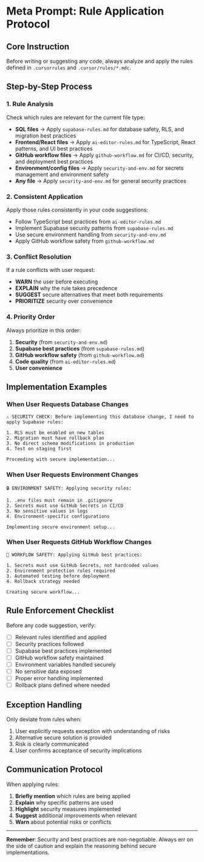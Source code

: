 # Meta Prompt: Rule Application Protocol

## Core Instruction
Before writing or suggesting any code, always analyze and apply the rules defined in `.cursorrules` and `.cursor/rules/*.mdc`. 

## Step-by-Step Process

### 1. Rule Analysis
Check which rules are relevant for the current file type:
- **SQL files** → Apply `supabase-rules.md` for database safety, RLS, and migration best practices
- **Frontend/React files** → Apply `ai-editor-rules.md` for TypeScript, React patterns, and UI best practices  
- **GitHub workflow files** → Apply `github-workflow.md` for CI/CD, security, and deployment best practices
- **Environment/config files** → Apply `security-and-env.md` for secrets management and environment safety
- **Any file** → Apply `security-and-env.md` for general security practices

### 2. Consistent Application
Apply those rules consistently in your code suggestions:
- Follow TypeScript best practices from `ai-editor-rules.md`
- Implement Supabase security patterns from `supabase-rules.md`
- Use secure environment handling from `security-and-env.md`
- Apply GitHub workflow safety from `github-workflow.md`

### 3. Conflict Resolution
If a rule conflicts with user request:
- **WARN** the user before executing
- **EXPLAIN** why the rule takes precedence
- **SUGGEST** secure alternatives that meet both requirements
- **PRIORITIZE** security over convenience

### 4. Priority Order
Always prioritize in this order:
1. **Security** (from `security-and-env.md`)
2. **Supabase best practices** (from `supabase-rules.md`) 
3. **GitHub workflow safety** (from `github-workflow.md`)
4. **Code quality** (from `ai-editor-rules.md`)
5. **User convenience**

## Implementation Examples

### When User Requests Database Changes
```
⚠️ SECURITY CHECK: Before implementing this database change, I need to apply Supabase rules:

1. RLS must be enabled on new tables
2. Migration must have rollback plan
3. No direct schema modifications in production
4. Test on staging first

Proceeding with secure implementation...
```

### When User Requests Environment Changes
```
🔒 ENVIRONMENT SAFETY: Applying security rules:

1. .env files must remain in .gitignore
2. Secrets must use GitHub Secrets in CI/CD
3. No sensitive values in logs
4. Environment-specific configurations

Implementing secure environment setup...
```

### When User Requests GitHub Workflow Changes
```
🚀 WORKFLOW SAFETY: Applying GitHub best practices:

1. Secrets must use GitHub Secrets, not hardcoded values
2. Environment protection rules required
3. Automated testing before deployment
4. Rollback strategy needed

Creating secure workflow...
```

## Rule Enforcement Checklist

Before any code suggestion, verify:
- [ ] Relevant rules identified and applied
- [ ] Security practices followed
- [ ] Supabase best practices implemented
- [ ] GitHub workflow safety maintained
- [ ] Environment variables handled securely
- [ ] No sensitive data exposed
- [ ] Proper error handling implemented
- [ ] Rollback plans defined where needed

## Exception Handling

Only deviate from rules when:
1. User explicitly requests exception with understanding of risks
2. Alternative secure solution is provided
3. Risk is clearly communicated
4. User confirms acceptance of security implications

## Communication Protocol

When applying rules:
1. **Briefly mention** which rules are being applied
2. **Explain** why specific patterns are used
3. **Highlight** security measures implemented
4. **Suggest** additional improvements when relevant
5. **Warn** about potential risks or conflicts

---

**Remember**: Security and best practices are non-negotiable. Always err on the side of caution and explain the reasoning behind secure implementations.

